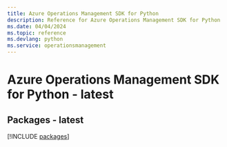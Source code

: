 ```yaml
---
title: Azure Operations Management SDK for Python
description: Reference for Azure Operations Management SDK for Python
ms.date: 04/04/2024
ms.topic: reference
ms.devlang: python
ms.service: operationsmanagement
---
```

# Azure Operations Management SDK for Python - latest
## Packages - latest
[!INCLUDE [packages](operations-management-index.md)]